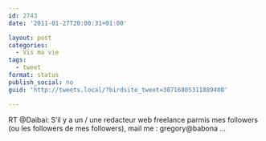 ```yaml
---
id: 2743
date: '2011-01-27T20:00:31+01:00'

layout: post
categories:
  - Vis ma vie
tags:
  - tweet
format: status
publish_social: no
guid: 'http://tweets.local/?birdsite_tweet=30716805311889408'

---
```


RT @Daibai: S’il y a un / une redacteur web freelance parmis mes followers (ou les followers de mes followers), mail me : gregory@babona …